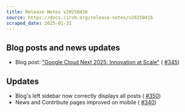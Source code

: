 ```yaml
---
title: Release Notes v20250416
source: https://docs.ciroh.org/release-notes/v20250416
scraped_date: 2025-01-31
---
```


## Blog posts and news updates

- Blog post: ["Google Cloud Next 2025: Innovation at Scale"](https://docs.ciroh.org/blog/april-2025-update) ( [#345](https://github.com/CIROH-UA/ciroh-ua_website/pull/345))

## Updates

- Blog's left sidebar now correctly displays all posts ( [#350](https://github.com/CIROH-UA/ciroh-ua_website/pull/350))
- News and Contribute pages improved on mobile ( [#340](https://github.com/CIROH-UA/ciroh-ua_website/pull/340))
